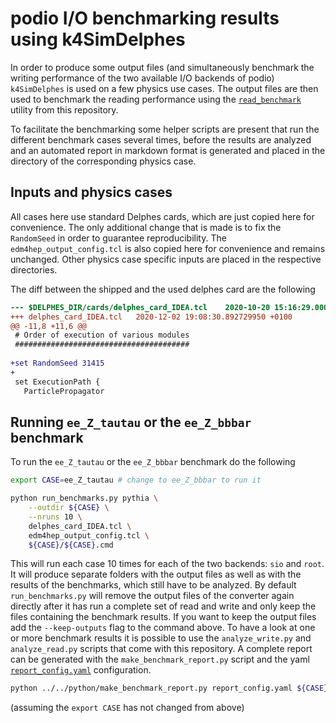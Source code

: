 # podio I/O benchmarking results using k4SimDelphes

In order to produce some output files (and simultaneously benchmark the writing
performance of the two available I/O backends of podio) `k4SimDelphes` is used
on a few physics use cases. The output files are then used to benchmark the
reading performance using the
[`read_benchmark`](../../reading_benchmark/read_benchmark.cpp) utility from this
repository.

To facilitate the benchmarking some helper scripts are present that run the
different benchmark cases several times, before the results are analyzed and an
automated report in markdown format is generated and placed in the directory of
the corresponding physics case.

## Inputs and physics cases

All cases here use standard Delphes cards, which are just copied here for
convenience. The only additional change that is made is to fix the `RandomSeed`
in order to guarantee reproducibility. The `edm4hep_output_config.tcl` is also
copied here for convenience and remains unchanged. Other physics case specific
inputs are placed in the respective directories. 

The diff between the shipped and the used delphes card are the following
``` diff
--- $DELPHES_DIR/cards/delphes_card_IDEA.tcl	2020-10-20 15:16:29.000000000 +0200
+++ delphes_card_IDEA.tcl	2020-12-02 19:08:30.892729950 +0100
@@ -11,8 +11,6 @@
 # Order of execution of various modules
 #######################################
 
+set RandomSeed 31415
+
 set ExecutionPath {
   ParticlePropagator
```

## Running `ee_Z_tautau` or the `ee_Z_bbbar` benchmark

To run the `ee_Z_tautau` or the `ee_Z_bbbar` benchmark do the following

``` sh
export CASE=ee_Z_tautau # change to ee_Z_bbbar to run it

python run_benchmarks.py pythia \
    --outdir ${CASE} \
    --nruns 10 \
    delphes_card_IDEA.tcl \
    edm4hep_output_config.tcl \
    ${CASE}/${CASE}.cmd
```

This will run each case 10 times for each of the two backends: `sio` and `root`.
It will produce separate folders with the output files as well as with the
results of the benchmarks, which still have to be analyzed. By default
`run_benchmarks.py` will remove the output files of the converter again directly
after it has run a complete set of read and write and only keep the files
containing the benchmark results. If you want to keep the output files add the
`--keep-outputs` flag to the command above. To have a look at one or more
benchmark results it is possible to use the `analyze_write.py` and
`analyze_read.py` scripts that come with this repository. A complete report can
be generated with the `make_benchmark_report.py` script and the yaml
[`report_config.yaml`](report_config.yaml) configuration.

``` sh
python ../../python/make_benchmark_report.py report_config.yaml ${CASE}
```

(assuming the `export CASE` has not changed from above)

